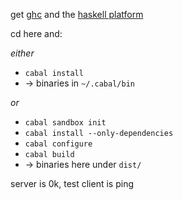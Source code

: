 get [ghc][ghc] and the [haskell platform][hp]

cd here and:

_either_
  * `cabal install`
  * -> binaries in `~/.cabal/bin`

_or_
  * `cabal sandbox init`
  * `cabal install --only-dependencies`
  * `cabal configure`
  * `cabal build`
  * -> binaries here under `dist/`

server is 0k, test client is ping

[ghc]: http://www.haskell.org/ghc/
[hp]: http://www.haskell.org/platform/
